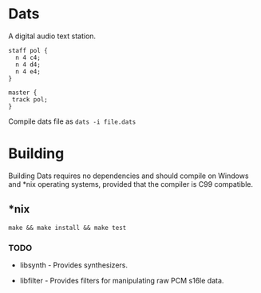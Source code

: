 # Dats

A digital audio text station.

```
staff pol {
  n 4 c4;
  n 4 d4;
  n 4 e4;
}

master {
 track pol;
}
```
Compile dats file as `dats -i file.dats`

# Building

Building Dats requires no dependencies and should compile on Windows and \*nix operating
systems, provided that the compiler is C99 compatible.

## \*nix

```
make && make install && make test
```

### TODO

- libsynth - Provides synthesizers.

- libfilter - Provides filters for manipulating raw PCM s16le data.

